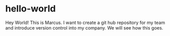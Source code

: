 # hello-world

Hey World! This is Marcus. I want to create a git hub repository for my team and introduce version control into my company. 
We will see how this goes. 
